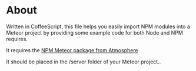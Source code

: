 About
=====

Written in CoffeeScript, this file helps you easily import NPM modules into a Meteor project by providing some example code for both Node and NPM requires.

It requires the [NPM Meteor package from Atmosphere](https://atmosphere.meteor.com/package/npm)

It should be placed in the /server folder of your Meteor project.. 
